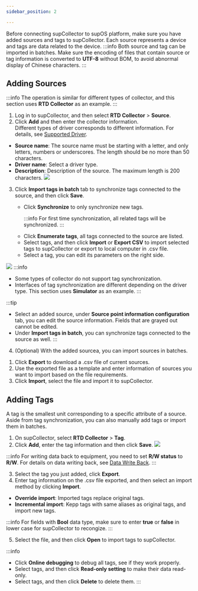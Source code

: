```yaml
---
sidebar_position: 2

---
```


Before connecting supCollector to supOS platform, make sure you have added sources and tags to supCollector. Each source represents a device and tags are data related to the device.
:::info
Both source and tag can be imported in batches. Make sure the encoding of files that contain source or tag information is converted to **UTF-8** without BOM, to avoid abnormal display of Chinese characters.
:::


## Adding Sources
:::info
The operation is similar for different types of collector, and this section uses **RTD Collector** as an example.
:::

1.  Log in to supCollector, and then select **RTD Collector** > **Source**.
2.  Click **Add** and then enter the collector information.<br />
Different types of driver corresponds to different information. For details, see <a href="Supported Driver">Supported Driver</a>.
* **Source name**: The source name must be starting with a letter, and only letters, numbers or underscores. The length should be no more than 50 characters.
* **Driver name**: Select a driver type.
* **Description**: Description of the source. The maximum length is 200 characters.
![](https://wordpressfreezonex.oss-cn-hangzhou.aliyuncs.com/supCollector/add1.png) 
3.  Click **Import tags in batch** tab to synchronize tags connected to the source, and then click **Save**.

<ul><ul><li>Click <strong>Synchronize</strong> to only synchronize new tags.


:::info
For first time synchronization, all related tags will be synchronized.
:::

</li>
<li>Click <strong>Enumerate tags</strong>, all tags connected to the source are listed.</li>
<li>Select tags, and then click <strong>Import</strong> or <strong>Export CSV</strong> to import selected tags to supCollector or export to local computer in .csv file.</li>
<li>Select a tag, you can edit its parameters on the right side.</li>
</ul></ul>

![](https://wordpressfreezonex.oss-cn-hangzhou.aliyuncs.com/supCollector/import.png)
:::info
- Some types of collector do not support tag synchronization.
- Interfaces of tag synchronization are different depending on the driver type. This section uses **Simulator** as an example.
:::

:::tip 
- Select an added source, under **Source point information configuration** tab, you can edit the source information. Fields that are grayed out cannot be edited.
- Under **Import tags in batch**, you can synchronize tags connected to the source as well.
:::



4. (Optional) With the added sourcea, you can import sources in batches.
<ol>
<li>Click <b>Export</b> to download a .csv file of current sources.</li>
<li>Use the exported file as a template and enter information of sources you want to import based on the file requirements.</li>
<li>Click <b>Import</b>, select the file and import it to supCollector.</li>
</ol>

## Adding Tags

  A tag is the smallest unit corresponding to a specific attribute of a source. Aside from tag synchronization, you can also manually add tags or import them in batches.
1. On supCollector, select **RTD Collector** > **Tag**.
2. Click **Add**, enter the tag information and then click **Save**.
![](https://wordpressfreezonex.oss-cn-hangzhou.aliyuncs.com/supCollector/2.png)

:::info
For writing data back to equipment, you need to set **R/W status** to **R/W**. For details on data writing back, see <a href="Data Write Back">Data Write Back</a>.
:::

3. Select the tag you just added, click **Export**.
4. Enter tag information on the .csv file exported, and then select an import method by clicking **Import**.<br />
  - **Override import**: Imported tags replace original tags.
  - **Incremental import**: Kepp tags with same aliases as original tags, and import new tags.

:::info
For fields with **Bool** data type, make sure to enter **true** or **false** in lower case for supCollector to recongize.
:::

5. Select the file, and then click **Open** to import tags to supCollector.

:::info
- Click **Online debugging** to debug all tags, see if they work properly.
- Select tags, and then click **Read-only setting** to make their data read-only.
- Select tags, and then click **Delete** to delete them.
:::





